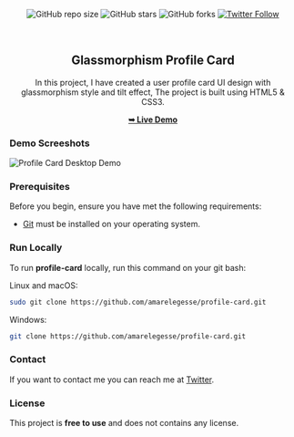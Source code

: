 <div align="center">
  
  ![GitHub repo size](https://img.shields.io/github/repo-size/geeky-prashant/glassmorphism-profile-card)
  ![GitHub stars](https://img.shields.io/github/stars/geeky-prashant/glassmorphism-profile-card?style=social)
  ![GitHub forks](https://img.shields.io/github/forks/geeky-prashant/glassmorphism-profile-card?style=social)
  [![Twitter Follow](https://img.shields.io/twitter/follow/geekyprashant?style=social)](https://twitter.com/intent/follow?screen_name=geekyprashant)
 
  <br />

  <h2 align="center">Glassmorphism Profile Card</h2>

  In this project, I have created a user profile card UI design with glassmorphism style and tilt effect, The project is built using HTML5 & CSS3.

  <a href="https://geeky-prashant.github.io/glassmorphism-profile-card/"><strong>➥ Live Demo</strong></a>

</div>

### Demo Screeshots

![Profile Card Desktop Demo](./readme-images/Profile-Card.jng "Desktop Demo")

### Prerequisites

Before you begin, ensure you have met the following requirements:

* [Git](https://git-scm.com/downloads "Download Git") must be installed on your operating system.

### Run Locally

To run **profile-card** locally, run this command on your git bash:

Linux and macOS:

```bash
sudo git clone https://github.com/amarelegesse/profile-card.git
```

Windows:

```bash
git clone https://github.com/amarelegesse/profile-card.git
```

### Contact

If you want to contact me you can reach me at [Twitter](https://www.twitter.com/amarelegesse).

### License

This project is **free to use** and does not contains any license.

